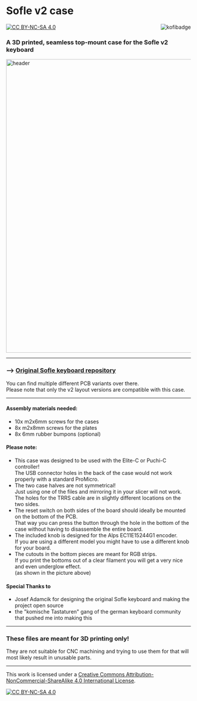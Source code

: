 # Sofle v2 case

[![CC BY-NC-SA 4.0][cc-by-nc-sa-shield]][cc-by-nc-sa]<a href="https://ko-fi.com/kb_elmo"><img src="https://i.imgur.com/9T0bvqO.png" alt="kofibadge" align="right"/></a>

### A 3D printed, seamless top-mount case for the Sofle v2 keyboard

<img src="https://i.imgur.com/DuShcFz.jpg" alt="header" width="800"/>

---

### --> [Original Sofle keyboard repository](https://github.com/josefadamcik/SofleKeyboard)

You can find multiple different PCB variants over there.  
Please note that only the v2 layout versions are compatible with this case.

---

#### Assembly materials needed:

- 10x m2x6mm screws for the cases
- 8x m2x8mm screws for the plates
- 8x 6mm rubber bumpons (optional)


#### Please note:  

- This case was designed to be used with the Elite-C or Puchi-C controller!  
The USB connector holes in the back of the case would not work properly with a standard ProMicro.
- The two case halves are not symmetrical!  
Just using one of the files and mirroring it in your slicer will not work.  
The holes for the TRRS cable are in slightly different locations on the two sides.
- The reset switch on both sides of the board should ideally be mounted on the bottom of the PCB.  
That way you can press the button through the hole in the bottom of the case without having to disassemble the entire board.
- The included knob is designed for the Alps EC11E15244G1 encoder.  
If you are using a different model you might have to use a different knob for your board.
- The cutouts in the bottom pieces are meant for RGB strips.  
If you print the bottoms out of a clear filament you will get a very nice and even underglow effect.  
(as shown in the picture above) 


#### Special Thanks to 

- Josef Adamcik for designing the original Sofle keyboard and making the project open source
- the "komische Tastaturen" gang of the german keyboard community that pushed me into making this

---

### These files are meant for 3D printing only! 

They are not suitable for CNC machining and trying to use them for that will most likely result in unusable parts.

---

This work is licensed under a
[Creative Commons Attribution-NonCommercial-ShareAlike 4.0 International License][cc-by-nc-sa].

[![CC BY-NC-SA 4.0][cc-by-nc-sa-image]][cc-by-nc-sa]

[cc-by-nc-sa]: http://creativecommons.org/licenses/by-nc-sa/4.0/
[cc-by-nc-sa-image]: https://licensebuttons.net/l/by-nc-sa/4.0/88x31.png
[cc-by-nc-sa-shield]: https://img.shields.io/badge/License-CC%20BY--NC--SA%204.0-lightgrey.svg
